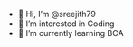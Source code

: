 - 👋 Hi, I’m @sreejith79
- 👀 I’m interested in Coding
- 🌱 I’m currently learning BCA

<!---
sreejith79/sreejith79 is a ✨ special ✨ repository because its `README.md` (this file) appears on your GitHub profile.
You can click the Preview link to take a look at your changes.
--->
